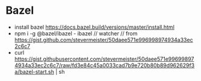 # Bazel



- install bazel https://docs.bazel.build/versions/master/install.html
- npm i -g @bazel/ibazel - ibazel // watcher
// from https://gist.github.com/stevermeister/50daee571e996998974934a33ec2c6c7
- curl https://gist.githubusercontent.com/stevermeister/50daee571e996998974934a33ec2c6c7/raw/fd3e84c45a0033cad7b9e720b80b89d962629f3a/bazel-start.sh | sh


